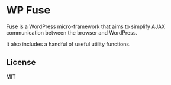 # WP Fuse
Fuse is a WordPress micro-framework that aims to simplify AJAX communication between the browser and WordPress. 

It also includes a handful of useful utility functions.

License
----

MIT